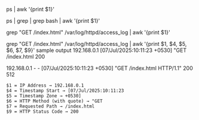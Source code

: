 ps | awk '{print $1}'

ps | grep | grep bash | awk '{print $1}'

grep "GET /index.html" /var/log/httpd/access_log | awk '{print $1}'


grep "GET /index.html" /var/log/httpd/access_log | awk '{print $1, $4, $5, $6, $7, $9}'
sample output
192.168.0.1 [07/Jul/2025:10:11:23 +0530] "GET /index.html 200


192.168.0.1 - - [07/Jul/2025:10:11:23 +0530] "GET /index.html HTTP/1.1" 200 512

    $1 = IP Address → 192.168.0.1
    $4 = Timestamp Start → [07/Jul/2025:10:11:23
    $5 = Timestamp Zone → +0530]
    $6 = HTTP Method (with quote) → "GET
    $7 = Requested Path → /index.html
    $9 = HTTP Status Code → 200

    